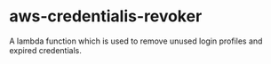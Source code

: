 # aws-credentialis-revoker
A lambda function which is used to remove unused login profiles and expired credentials.
